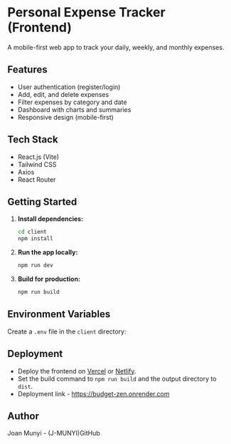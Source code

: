 # Personal Expense Tracker (Frontend)

A mobile-first web app to track your daily, weekly, and monthly expenses.

## Features

- User authentication (register/login)
- Add, edit, and delete expenses
- Filter expenses by category and date
- Dashboard with charts and summaries
- Responsive design (mobile-first)

## Tech Stack

- React.js (Vite)
- Tailwind CSS
- Axios
- React Router

## Getting Started

1. **Install dependencies:**
   ```bash
   cd client
   npm install
   ```

2. **Run the app locally:**
   ```bash
   npm run dev
   ```

3. **Build for production:**
   ```bash
   npm run build
   ```

## Environment Variables

Create a `.env` file in the `client` directory:


## Deployment

- Deploy the frontend on [Vercel](https://vercel.com/) or [Netlify](https://netlify.com/).
- Set the build command to `npm run build` and the output directory to `dist`.
- Deployment link - https://budget-zen.onrender.com

## Author
Joan Munyi - (J-MUNYI)GitHub
